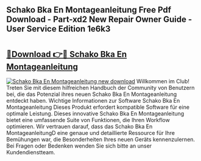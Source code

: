 ## Schako Bka En Montageanleitung Free Pdf Download - Part-xd2 New Repair Owner Guide - User Service Edition 1e6k3

# <h2><a href="http://df8z7g.blite.top/?on=Schako+Bka+En+Montageanleitung">🔗Download 👉🔴 Schako Bka En Montageanleitung</a></h2>

[![Schako Bka En Montageanleitung new download](https://i.imgur.com/lujVjoI.png)](http://df8z7g.blite.top/?on=Schako+Bka+En+Montageanleitung)
Willkommen im Club! Treten Sie mit diesem hilfreichen Handbuch der Community von Benutzern bei, die das Potenzial ihres neuen Schako Bka En Montageanleitung entdeckt haben. Wichtige Informationen zur Software Schako Bka En Montageanleitung Dieses Produkt erfordert kompatible Software für eine optimale Leistung. Dieses innovative Schako Bka En Montageanleitung bietet eine umfassende Suite von Funktionen, die Ihren Workflow optimieren. Wir vertrauen darauf, dass das Schako Bka En MontageanleitungD eine genaue und detaillierte Ressource für Ihre Bemühungen war, die Besonderheiten Ihres neuen Geräts kennenzulernen. Bei Fragen oder Bedenken wenden Sie sich bitte an unser Kundendienstteam.
